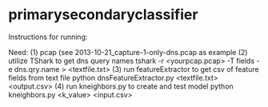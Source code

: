 # primarysecondaryclassifier

Instructions for running:

Need:
	(1) pcap (see 2013-10-21_capture-1-only-dns.pcap as example
	(2) utilize TShark to get dns query names 
		tshark -r <yourpcap.pcap> -T fields -e dns.qry.name > <textfile.txt>
	(3) run featureExtractor to get csv of feature fields from text file
		python dnsFeatureExtractor.py <textfile.txt> <output.csv>
	(4) run kneighbors.py to create and test model
		python kneighbors.py <k_value> <input.csv>